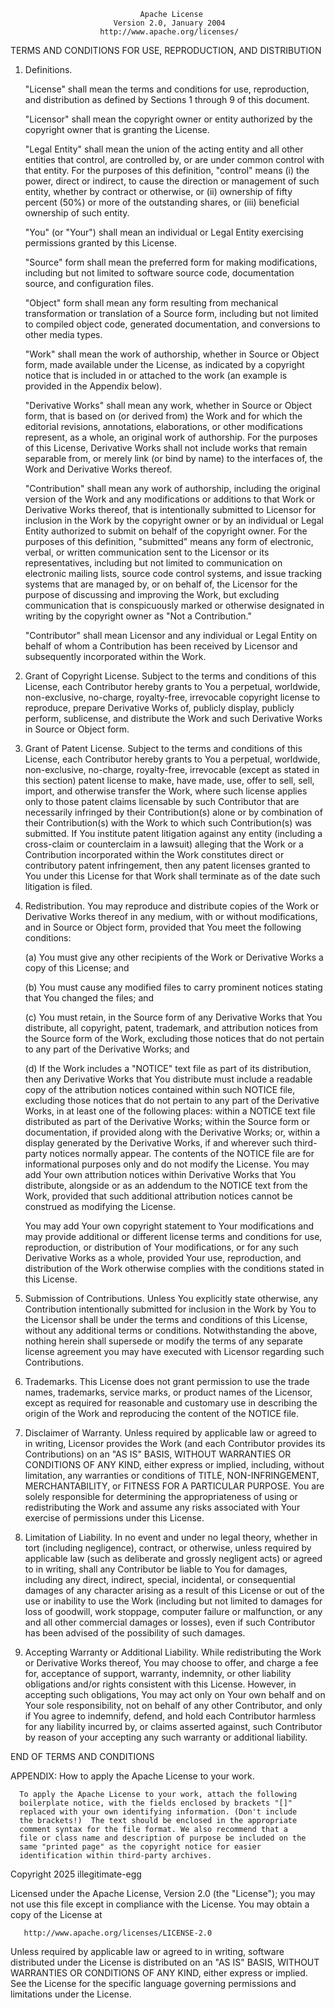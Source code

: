                                  Apache License 
                           Version 2.0, January 2004 
                        http://www.apache.org/licenses/ 
 
   TERMS AND CONDITIONS FOR USE, REPRODUCTION, AND DISTRIBUTION 
 
   1. Definitions. 
 
      "License" shall mean the terms and conditions for use, reproduction, 
      and distribution as defined by Sections 1 through 9 of this document. 
 
      "Licensor" shall mean the copyright owner or entity authorized by 
      the copyright owner that is granting the License. 
 
      "Legal Entity" shall mean the union of the acting entity and all 
      other entities that control, are controlled by, or are under common 
      control with that entity. For the purposes of this definition, 
      "control" means (i) the power, direct or indirect, to cause the 
      direction or management of such entity, whether by contract or 
      otherwise, or (ii) ownership of fifty percent (50%) or more of the 
      outstanding shares, or (iii) beneficial ownership of such entity. 
 
      "You" (or "Your") shall mean an individual or Legal Entity 
      exercising permissions granted by this License. 
 
      "Source" form shall mean the preferred form for making modifications, 
      including but not limited to software source code, documentation 
      source, and configuration files. 
 
      "Object" form shall mean any form resulting from mechanical 
      transformation or translation of a Source form, including but 
      not limited to compiled object code, generated documentation, 
      and conversions to other media types. 
 
      "Work" shall mean the work of authorship, whether in Source or 
      Object form, made available under the License, as indicated by a 
      copyright notice that is included in or attached to the work 
      (an example is provided in the Appendix below). 
 
      "Derivative Works" shall mean any work, whether in Source or Object 
      form, that is based on (or derived from) the Work and for which the 
      editorial revisions, annotations, elaborations, or other modifications 
      represent, as a whole, an original work of authorship. For the purposes 
      of this License, Derivative Works shall not include works that remain 
      separable from, or merely link (or bind by name) to the interfaces of, 
      the Work and Derivative Works thereof. 
 
      "Contribution" shall mean any work of authorship, including 
      the original version of the Work and any modifications or additions 
      to that Work or Derivative Works thereof, that is intentionally 
      submitted to Licensor for inclusion in the Work by the copyright owner 
      or by an individual or Legal Entity authorized to submit on behalf of 
      the copyright owner. For the purposes of this definition, "submitted" 
      means any form of electronic, verbal, or written communication sent 
      to the Licensor or its representatives, including but not limited to 
      communication on electronic mailing lists, source code control systems, 
      and issue tracking systems that are managed by, or on behalf of, the 
      Licensor for the purpose of discussing and improving the Work, but 
      excluding communication that is conspicuously marked or otherwise 
      designated in writing by the copyright owner as "Not a Contribution." 
 
      "Contributor" shall mean Licensor and any individual or Legal Entity 
      on behalf of whom a Contribution has been received by Licensor and 
      subsequently incorporated within the Work. 
 
   2. Grant of Copyright License. Subject to the terms and conditions of 
      this License, each Contributor hereby grants to You a perpetual, 
      worldwide, non-exclusive, no-charge, royalty-free, irrevocable 
      copyright license to reproduce, prepare Derivative Works of, 
      publicly display, publicly perform, sublicense, and distribute the 
      Work and such Derivative Works in Source or Object form. 
 
   3. Grant of Patent License. Subject to the terms and conditions of 
      this License, each Contributor hereby grants to You a perpetual, 
      worldwide, non-exclusive, no-charge, royalty-free, irrevocable 
      (except as stated in this section) patent license to make, have made, 
      use, offer to sell, sell, import, and otherwise transfer the Work, 
      where such license applies only to those patent claims licensable 
      by such Contributor that are necessarily infringed by their 
      Contribution(s) alone or by combination of their Contribution(s) 
      with the Work to which such Contribution(s) was submitted. If You 
      institute patent litigation against any entity (including a 
      cross-claim or counterclaim in a lawsuit) alleging that the Work 
      or a Contribution incorporated within the Work constitutes direct 
      or contributory patent infringement, then any patent licenses 
      granted to You under this License for that Work shall terminate 
      as of the date such litigation is filed. 
 
   4. Redistribution. You may reproduce and distribute copies of the 
      Work or Derivative Works thereof in any medium, with or without 
      modifications, and in Source or Object form, provided that You 
      meet the following conditions: 
 
      (a) You must give any other recipients of the Work or 
          Derivative Works a copy of this License; and 
 
      (b) You must cause any modified files to carry prominent notices 
          stating that You changed the files; and 
 
      (c) You must retain, in the Source form of any Derivative Works 
          that You distribute, all copyright, patent, trademark, and 
          attribution notices from the Source form of the Work, 
          excluding those notices that do not pertain to any part of 
          the Derivative Works; and 
 
      (d) If the Work includes a "NOTICE" text file as part of its 
          distribution, then any Derivative Works that You distribute must 
          include a readable copy of the attribution notices contained 
          within such NOTICE file, excluding those notices that do not 
          pertain to any part of the Derivative Works, in at least one 
          of the following places: within a NOTICE text file distributed 
          as part of the Derivative Works; within the Source form or 
          documentation, if provided along with the Derivative Works; or, 
          within a display generated by the Derivative Works, if and 
          wherever such third-party notices normally appear. The contents 
          of the NOTICE file are for informational purposes only and 
          do not modify the License. You may add Your own attribution 
          notices within Derivative Works that You distribute, alongside 
          or as an addendum to the NOTICE text from the Work, provided 
          that such additional attribution notices cannot be construed 
          as modifying the License. 
 
      You may add Your own copyright statement to Your modifications and 
      may provide additional or different license terms and conditions 
      for use, reproduction, or distribution of Your modifications, or 
      for any such Derivative Works as a whole, provided Your use, 
      reproduction, and distribution of the Work otherwise complies with 
      the conditions stated in this License. 
 
   5. Submission of Contributions. Unless You explicitly state otherwise, 
      any Contribution intentionally submitted for inclusion in the Work 
      by You to the Licensor shall be under the terms and conditions of 
      this License, without any additional terms or conditions. 
      Notwithstanding the above, nothing herein shall supersede or modify 
      the terms of any separate license agreement you may have executed 
      with Licensor regarding such Contributions. 
 
   6. Trademarks. This License does not grant permission to use the trade 
      names, trademarks, service marks, or product names of the Licensor, 
      except as required for reasonable and customary use in describing the 
      origin of the Work and reproducing the content of the NOTICE file. 
 
   7. Disclaimer of Warranty. Unless required by applicable law or 
      agreed to in writing, Licensor provides the Work (and each 
      Contributor provides its Contributions) on an "AS IS" BASIS, 
      WITHOUT WARRANTIES OR CONDITIONS OF ANY KIND, either express or 
      implied, including, without limitation, any warranties or conditions 
      of TITLE, NON-INFRINGEMENT, MERCHANTABILITY, or FITNESS FOR A 
      PARTICULAR PURPOSE. You are solely responsible for determining the 
      appropriateness of using or redistributing the Work and assume any 
      risks associated with Your exercise of permissions under this License. 
 
   8. Limitation of Liability. In no event and under no legal theory, 
      whether in tort (including negligence), contract, or otherwise, 
      unless required by applicable law (such as deliberate and grossly 
      negligent acts) or agreed to in writing, shall any Contributor be 
      liable to You for damages, including any direct, indirect, special, 
      incidental, or consequential damages of any character arising as a 
      result of this License or out of the use or inability to use the 
      Work (including but not limited to damages for loss of goodwill, 
      work stoppage, computer failure or malfunction, or any and all 
      other commercial damages or losses), even if such Contributor 
      has been advised of the possibility of such damages. 
 
   9. Accepting Warranty or Additional Liability. While redistributing 
      the Work or Derivative Works thereof, You may choose to offer, 
      and charge a fee for, acceptance of support, warranty, indemnity, 
      or other liability obligations and/or rights consistent with this 
      License. However, in accepting such obligations, You may act only 
      on Your own behalf and on Your sole responsibility, not on behalf 
      of any other Contributor, and only if You agree to indemnify, 
      defend, and hold each Contributor harmless for any liability 
      incurred by, or claims asserted against, such Contributor by reason 
      of your accepting any such warranty or additional liability. 
 
   END OF TERMS AND CONDITIONS 
 
   APPENDIX: How to apply the Apache License to your work. 
 
      To apply the Apache License to your work, attach the following 
      boilerplate notice, with the fields enclosed by brackets "[]" 
      replaced with your own identifying information. (Don't include 
      the brackets!)  The text should be enclosed in the appropriate 
      comment syntax for the file format. We also recommend that a 
      file or class name and description of purpose be included on the 
      same "printed page" as the copyright notice for easier 
      identification within third-party archives. 
 
   Copyright 2025 illegitimate-egg
 
   Licensed under the Apache License, Version 2.0 (the "License"); 
   you may not use this file except in compliance with the License. 
   You may obtain a copy of the License at 
 
       http://www.apache.org/licenses/LICENSE-2.0 
 
   Unless required by applicable law or agreed to in writing, software 
   distributed under the License is distributed on an "AS IS" BASIS, 
   WITHOUT WARRANTIES OR CONDITIONS OF ANY KIND, either express or implied. 
   See the License for the specific language governing permissions and 
   limitations under the License.
